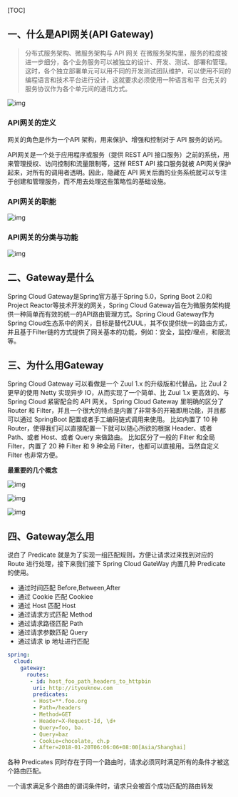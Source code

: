 



[TOC]





## 一、什么是API网关(API Gateway)

>   分布式服务架构、微服务架构与 API 网关
>   在微服务架构里，服务的粒度被进一步细分，各个业务服务可以被独立的设计、开发、测试、部署和管理。这时，各个独立部署单元可以用不同的开发测试团队维护，可以使用不同的编程语言和技术平台进行设计，这就要求必须使用一种语言和平 台无关的服务协议作为各个单元间的通讯方式。

![img](https://imgconvert.csdnimg.cn/aHR0cDovL2Nvcy5yYWluMTAyNC5jb20vbWFya2Rvd24vaW1hZ2UtMjAxOTEwMDgxNjAyMDY4MzIucG5n?x-oss-process=image/format,png)



### API网关的定义

网关的角色是作为一个API 架构，用来保护、增强和控制对于 API 服务的访问。

API网关是一个处于应用程序或服务（提供 REST API 接口服务）之前的系统，用来管理授权、访问控制和流量限制等，这样 REST API 接口服务就被 API网关保护起来，对所有的调用者透明。因此，隐藏在 API 网关后面的业务系统就可以专注于创建和管理服务，而不用去处理这些策略性的基础设施。



### API网关的职能

![img](https://imgconvert.csdnimg.cn/aHR0cDovL2Nvcy5yYWluMTAyNC5jb20vbWFya2Rvd24vaW1hZ2UtMjAxOTEwMDgxNjAzMjUwMjEucG5n?x-oss-process=image/format,png)



### API网关的分类与功能

![img](https://imgconvert.csdnimg.cn/aHR0cDovL2Nvcy5yYWluMTAyNC5jb20vbWFya2Rvd24vaW1hZ2UtMjAxOTEwMDgxNjAzNTQ5NTcucG5n?x-oss-process=image/format,png)



## 二、Gateway是什么

Spring Cloud Gateway是Spring官方基于Spring 5.0，Spring Boot 2.0和Project Reactor等技术开发的网关，Spring Cloud Gateway旨在为微服务架构提供一种简单而有效的统一的API路由管理方式。Spring Cloud Gateway作为Spring Cloud生态系中的网关，目标是替代ZUUL，其不仅提供统一的路由方式，并且基于Filter链的方式提供了网关基本的功能，例如：安全，监控/埋点，和限流等。



## 三、为什么用Gateway

Spring Cloud Gateway 可以看做是一个 Zuul 1.x 的升级版和代替品，比 Zuul 2 更早的使用 Netty 实现异步 IO，从而实现了一个简单、比 Zuul 1.x 更高效的、与 Spring Cloud 紧密配合的 API 网关。
Spring Cloud Gateway 里明确的区分了 Router 和 Filter，并且一个很大的特点是内置了非常多的开箱即用功能，并且都可以通过 SpringBoot 配置或者手工编码链式调用来使用。
比如内置了 10 种 Router，使得我们可以直接配置一下就可以随心所欲的根据 Header、或者 Path、或者 Host、或者 Query 来做路由。
比如区分了一般的 Filter 和全局 Filter，内置了 20 种 Filter 和 9 种全局 Filter，也都可以直接用。当然自定义 Filter 也非常方便。

**最重要的几个概念**

![img](https://imgconvert.csdnimg.cn/aHR0cDovL2Nvcy5yYWluMTAyNC5jb20vbWFya2Rvd24vaW1hZ2UtMjAxOTEwMDgxNjA3MTM4MjIucG5n?x-oss-process=image/format,png)



![img](https://imgconvert.csdnimg.cn/aHR0cDovL2Nvcy5yYWluMTAyNC5jb20vbWFya2Rvd24vaW1hZ2UtMjAxOTEwMDgxNjA4MDkxNDYucG5n?x-oss-process=image/format,png)



![img](https://imgconvert.csdnimg.cn/aHR0cDovL2Nvcy5yYWluMTAyNC5jb20vbWFya2Rvd24vaW1hZ2UtMjAxOTEwMDgxNjA4MjU3MzEucG5n?x-oss-process=image/format,png)



## 四、Gateway怎么用

说白了 Predicate 就是为了实现一组匹配规则，方便让请求过来找到对应的 Route 进行处理，接下来我们接下 Spring Cloud GateWay 内置几种 Predicate 的使用。

* 通过时间匹配	Before,Between,After
* 通过 Cookie 匹配 Cookiee
* 通过 Host 匹配 Host
* 通过请求方式匹配 Method
* 通过请求路径匹配 Path
* 通过请求参数匹配 Query
* 通过请求 ip 地址进行匹配

```yaml
spring:
  cloud:
    gateway:
      routes:
       - id: host_foo_path_headers_to_httpbin
        uri: http://ityouknow.com
        predicates:
        - Host=**.foo.org
        - Path=/headers
        - Method=GET
        - Header=X-Request-Id, \d+
        - Query=foo, ba.
        - Query=baz
        - Cookie=chocolate, ch.p
        - After=2018-01-20T06:06:06+08:00[Asia/Shanghai]
```


各种 Predicates 同时存在于同一个路由时，请求必须同时满足所有的条件才被这个路由匹配。

一个请求满足多个路由的谓词条件时，请求只会被首个成功匹配的路由转发